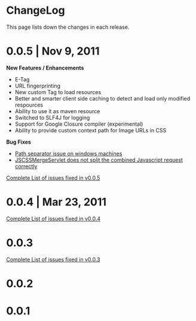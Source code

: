 # ChangeLog #

This page lists down the changes in each release.

# 0.0.5 | Nov 9, 2011 #

**New Features / Enhancements**
  * E-Tag
  * URL fingerprinting
  * New custom Tag to load resources
  * Better and smarter client side caching to detect and load only modified respources
  * Ability to use it as maven resource
  * Switched to SLF4J for logging
  * Support for Google Closure compiler (experimental)
  * Ability to provide custom context path for Image URLs in CSS

**Bug Fixes**
  * [Path separator issue on windows machines](http://code.google.com/p/webutilities/issues/detail?id=20)
  * [JSCSSMergeServlet does not split the combined Javascript request correctly](http://code.google.com/p/webutilities/issues/detail?id=19)

[Complete List of issues fixed in v0.0.5](http://code.google.com/p/webutilities/issues/list?can=1&q=Milestone%3D0.0.5&sort=milestone)

# 0.0.4 | Mar 23, 2011 #

[Complete List of issues fixed in v0.0.4](http://code.google.com/p/webutilities/issues/list?can=1&q=Milestone%3D0.0.4&sort=milestone)


# 0.0.3 #

[Complete List of issues fixed in v0.0.3](http://code.google.com/p/webutilities/issues/list?can=1&q=Milestone%3D0.0.3&sort=milestone)


# 0.0.2 #

# 0.0.1 #